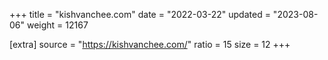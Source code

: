 +++
title = "kishvanchee.com"
date = "2022-03-22"
updated = "2023-08-06"
weight = 12167

[extra]
source = "https://kishvanchee.com/"
ratio = 15
size = 12
+++
